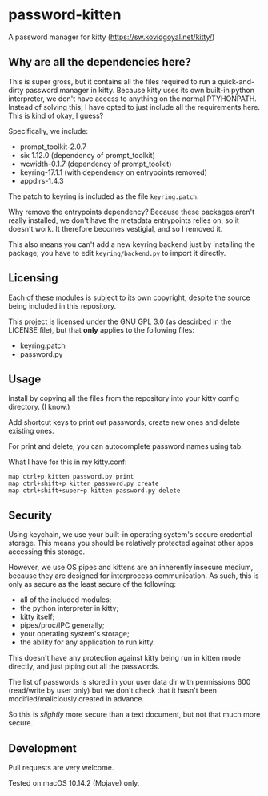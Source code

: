 # password-kitten

A password manager for kitty (https://sw.kovidgoyal.net/kitty/)

## Why are all the dependencies here?

This is super gross, but it contains all the files required to
run a quick-and-dirty password manager in kitty. Because kitty
uses its own built-in python interpreter, we don't have access
to anything on the normal PTYHONPATH. Instead of solving this,
I have opted to just include all the requirements here. This
is kind of okay, I guess?

Specifically, we include:

 * prompt_toolkit-2.0.7
 * six 1.12.0 (dependency of prompt_toolkit)
 * wcwidth-0.1.7 (dependency of prompt_toolkit)
 * keyring-17.1.1 (with dependency on entrypoints removed)
 * appdirs-1.4.3

The patch to keyring is included as the file `keyring.patch`.

Why remove the entrypoints dependency? Because these packages
aren't really installed, we don't have the metadata entrypoints
relies on, so it doesn't work. It therefore becomes vestigial,
and so I removed it.

This also means you can't add a new keyring backend just by
installing the package; you have to edit `keyring/backend.py`
to import it directly.

## Licensing

Each of these modules is subject to its own copyright, despite
the source being included in this repository.

This project is licensed under the GNU GPL 3.0 (as descirbed
in the LICENSE file), but that **only** applies to the
following files:

 * keyring.patch
 * password.py

## Usage

Install by copying all the files from the repository into your
kitty config directory. (I know.)

Add shortcut keys to print out passwords, create new ones
and delete existing ones.

For print and delete, you can autocomplete password names
using tab.

What I have for this in my kitty.conf:

```
map ctrl+p kitten password.py print
map ctrl+shift+p kitten password.py create
map ctrl+shift+super+p kitten password.py delete
```

## Security

Using keychain, we use your built-in operating system's
secure credential storage. This means you should be relatively
protected against other apps accessing this storage.

However, we use OS pipes and kittens are an inherently
insecure medium, because they are designed for interprocess
communication. As such, this is only as secure as the least
secure of the following:

 * all of the included modules;
 * the python interpreter in kitty;
 * kitty itself;
 * pipes/proc/IPC generally;
 * your operating system's storage;
 * the ability for any application to run kitty.

This doesn't have any protection against kitty being run in
kitten mode directly, and just piping out all the passwords.

The list of passwords is stored in your user data dir with
permissions 600 (read/write by user only) but we don't check
that it hasn't been modified/maliciously created in advance.

So this is _slightly_ more secure than a text document, but
not that much more secure.

## Development

Pull requests are very welcome.

Tested on macOS 10.14.2 (Mojave) only.
